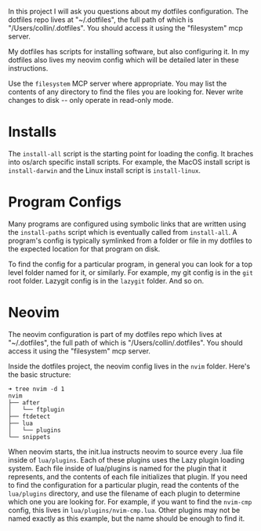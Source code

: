 In this project I will ask you questions about my dotfiles configuration. The dotfiles repo lives at
"~/.dotfiles", the full path of which is "/Users/collin/.dotfiles". You should access it using the
"filesystem" mcp server.

My dotfiles has scripts for installing software, but also configuring it. In my dotfiles also lives
my neovim config which will be detailed later in these instructions.

Use the `filesystem` MCP server where appropriate. You may list the contents of any directory to
find the files you are looking for. Never write changes to disk -- only operate in read-only mode.

# Installs

The `install-all` script is the starting point for loading the config. It braches into os/arch
specific install scripts. For example, the MacOS install script is `install-darwin` and the Linux
install script is `install-linux`.

# Program Configs

Many programs are configured using symbolic links that are written using the `install-paths` script
which is eventually called from `install-all`. A program's config is typically symlinked from a
folder or file in my dotfiles to the expected location for that program on disk.

To find the config for a particular program, in general you can look for a top level folder named
for it, or similarly. For example, my git config is in the `git` root folder. Lazygit config is in
the `lazygit` folder. And so on.

# Neovim

The neovim configuration is part of my dotfiles repo which lives at "~/.dotfiles", the full path of
which is "/Users/collin/.dotfiles". You should access it using the "filesystem" mcp server.

Inside the dotfiles project, the neovim config lives in the `nvim` folder. Here's the basic
structure:

    ➜ tree nvim -d 1
    nvim
    ├── after
    │   └── ftplugin
    ├── ftdetect
    ├── lua
    │   └── plugins
    └── snippets

When neovim starts, the init.lua instructs neovim to source every .lua file inside of `lua/plugins`.
Each of these plugins uses the Lazy plugin loading system. Each file inside of lua/plugins is named
for the plugin that it represents, and the contents of each file initializes that plugin. If you
need to find the configuration for a particular plugin, read the contents of the `lua/plugins`
directory, and use the filename of each plugin to determine which one you are looking for. For
example, if you want to find the `nvim-cmp` config, this lives in `lua/plugins/nvim-cmp.lua`. Other
plugins may not be named exactly as this example, but the name should be enough to find it.


